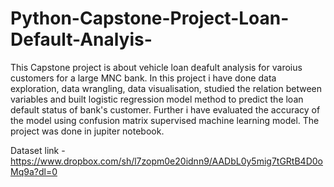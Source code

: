 # Python-Capstone-Project-Loan-Default-Analyis-
This Capstone project is about vehicle loan deafult analysis for varoius customers for a large MNC bank. In this project i have done data exploration, data wrangling, data visualisation, studied the relation between variables and built logistic regression model method to predict the loan default status of bank's customer. Further i have evaluated the accuracy of the model using confusion matrix supervised machine learning model. The project was done in jupiter notebook.

 Dataset link - https://www.dropbox.com/sh/l7zopm0e20idnn9/AADbL0y5mig7tGRtB4D0oMq9a?dl=0
